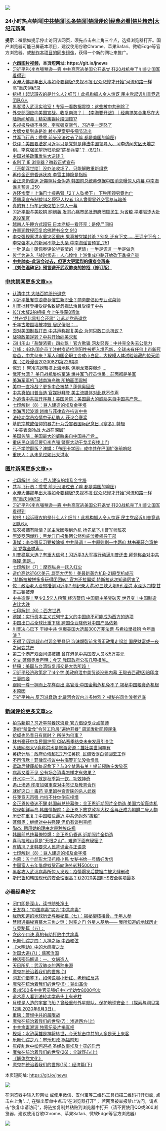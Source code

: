![](https://raw.githubusercontent.com/fqnews/bnews/master/64photo/fqnews-qr.jpg)

<div id="tt">
<h3>24小时热点禁闻|<a href="#%E4%B8%AD%E5%85%B1%E7%A6%81%E9%97%BB%E6%9B%B4%E5%A4%9A%E6%96%87%E7%AB%A0">中共禁闻</a>|<a href="#%E5%9B%BE%E7%89%87%E6%96%B0%E9%97%BB%E6%9B%B4%E5%A4%9A%E6%96%87%E7%AB%A0">头条禁闻</a>|<a href="#%E6%96%B0%E9%97%BB%E8%AF%84%E8%AE%BA%E6%9B%B4%E5%A4%9A%E6%96%87%E7%AB%A0">禁闻评论|<a href="#%E5%BF%85%E7%9C%8B%E7%BB%8F%E5%85%B8%E5%A5%BD%E6%96%87">经典必看|<a href="/video.md#%E7%A6%81%E7%89%87%E7%B2%BE%E9%80%89">禁片精选</a>|<a href="https://github.com/fqnews/djy/blob/master/gb/nf1351518.md#1">大纪元新闻</a></h3>
<div><b>提示：</b>微信如提示停止访问该网页，须先点击右上角三个点，选择浏览器打开。国产浏览器可能已屏蔽本项目，建议使用谷歌Chrome、苹果Safari、微软Edge等官方浏览器。或<a href="https://github.com/fqnews/bnews/blob/master/%E5%88%B6%E4%BD%9Cgit%E7%A6%81%E9%97%BB%E9%95%9C%E5%83%8F.md">制作本项目的同步镜像</a>，获得一个新的网址来推广。</div>
<ul>
<li><b><a href="http://d1.bdrive.tk/64.mp4" target="_blank">六四图片视频</a>，本页短网址: https://git.io/jnews</b></li>
<li><a href="/topimagenews/20200821/1383595.md">习近平PK李克强稍逊一筹 中共高官逃美国公开退党 歼20战机完了川普让国军看得到</a></li>
<li><a href="/topimagenews/20200821/1383668.md">水淹大佛那年出大事如今要翻版?央视不报:民众悲惨才开始“河流和路一样高”重庆创纪录</a></li>
<li><a href="/topimagenews/20200821/1383581.md">挖根！起诉班农的是什么人? 细节！此机构抓人令人惊讶 民主党起诉川普竞选团队6人</a></li>
<li><a href="/cnnews/20200822/1383856.md">黑客潜入武汉实验室！专家一看数据震惊：这些被中共删除了</a></li>
<li><a href="/bannedvideo/20200822/1383780.md">外交部回应向美国宣战，收复南海？｜【南海要开战】｜经典搞笑合集尽在大陆新闻解毒｜精彩集锦片段回顾17</a></li>
<li><a href="/bannedvideo/20200821/1383705.md">央视报导极不寻常，李克强变空气，习近平一定怒了</a></li>
<li><a href="/cnnews/20200822/1383991.md">大牌女星到底是谁 赖小民案更多细节流出</a></li>
<li><a href="/topimagenews/20200822/1383915.md">共军飞行员：乖乖 前头没法过去了嘛 都是美国的嘛图)</a></li>
<li><a href="/bannedvideo/20200821/1383716.md">快评：美国要法定习近平只是党魁是非法中国领导人、习李访问灾区天壤之别、李克强民望所归能否“陈桥兵变”？（8/21）</a></li>
<li><a href="/headline/20200822/1383776.md">中国对美政策发生大逆转？</a></li>
<li><a href="/cnnews/20200822/1383798.md">永别了 IE 浏览器？微软正式宣布</a></li>
<li><a href="/ssgc/20200822/1383778.md">〖兲朝浮世绘〗没办法收场了，只能解散重新组党</a></li>
<li><a href="/cnnews/20200822/1383807.md">再传金正恩昏迷状态 李雪主神隐是指标</a></li>
<li><a href="/comments/20200822/1383832.md">金正恩仍昏迷 近期照片全伪造 韩国前总统幕僚据中国消息曝惊人内幕 中南海谣言预言_250</a></li>
<li><a href="/cnnews/20200822/1383806.md">连环惨案！上海巴士撞吊臂「2工人坠桥下」 下秒围观男竟也亡</a></li>
<li><a href="/cnnews/20200822/1383855.md">蓬佩奥宣布制裁14名侵犯人权者 13人曾假冒外交官参与暗杀</a></li>
<li><a href="/cnnews/20200822/1383799.md">真的有！行车记录仪拍下惊人一幕</a></li>
<li><a href="/cnnews/20200821/1383682.md">习近平拒与美脱钩 网炮轰 发哥心痛市民批港府罔顾民生 为省粮 平壤驱逐大批退役军官</a></li>
<li><a href="/funmedia/20200822/1383772.md">越南人午睡方式超狂 日本老板一看吓歪：是停尸间吗</a></li>
<li><a href="/bannedvideo/20200822/1383838.md">许章润教授回复哈佛聘书全文 910</a></li>
<li><a href="/comments/20200822/1383847.md">李克强视察洪水重灾区重庆 果真被党媒封杀？别急 还有下文……王沪宁下令：李克强本人的新闻不能上头条 中南海谣言预言_251</a></li>
<li><a href="/cnnews/20200821/1383569.md">一针见血！蓬佩奥评论华春莹的「邀请」一半是谎言 一半是做秀</a></li>
<li><a href="/headline/20200821/1383572.md">传华为进入「战时状态」人心惶惶 上游集成电路开始砍下季投产量</a></li>
<li><b><a href="/comments/20200211/1275071.md" target="_blank">中共肺炎-此波会过去，但更大更猛烈的瘟疫会再来</a></b></li>
<li><b><a href="/comments/20200207/1272816.md" target="_blank">《刘伯温碑记》预言避开武汉肺炎的妙招（修订版）</a></b></li>
</ul>
</div>

<div class="catlist">
<h3><a href="/cbnews/" target="_blank">中共禁闻</a><span><a href="/cbnews/" target="_blank" rel="nofollow">更多文章>></a></span></h3>
<ul>
<li><a href="/cbnews/20200822/1384088.md" target="_blank">认清中共 大陆百姓纷纷退党</a></li>
<li><a href="/cbnews/20200822/1384079.md" target="_blank">习近平批餐饮浪费竟催生新职业？商务部倡设专业点菜师</a></li>
<li><a href="/cbnews/20200822/1384070.md" target="_blank">川普批拜登接受提名致辞忽视法治且受控于中共</a></li>
<li><a href="/cbnews/20200822/1384066.md" target="_blank">长江水域2船相撞 今上午寻获8遗体</a></li>
<li><a href="/cbnews/20200822/1384055.md" target="_blank">“共产党比黑社会还黑” 江苏老党员退党</a></li>
<li><a href="/cbnews/20200822/1384047.md" target="_blank">千年古塔围墙被冲毁 居民傻眼：…</a></li>
<li><a href="/cbnews/20200822/1384022.md" target="_blank">面对美国制裁打击 中共声称报复美企 为何只敢口头抗议？</a></li>
<li><a href="/cbnews/20200822/1384021.md" target="_blank">战狼政策逆转？中共开始向美求和</a></li>
<li><a href="/cbnews/20200822/1384020.md" target="_blank">四川乐山「盐酸浓雾」四处飘！官方欺骗 网友怒轰：中共完全失去公信力</a></li>
<li><a href="/cbnews/20200822/1384012.md" target="_blank">江峰：48名国企员工注射疫苗检测阳性被拒入境巴新，全球未有任何上市新冠疫苗，中共何来？军人和国企职工变成小白鼠，大规模人体试验暗藏的惊天阴谋（江峰漫谈20200821第226期0</a></li>
<li><a href="/cbnews/20200822/1383999.md" target="_blank">惊恐！ 带冷冻螃蟹搭上海地铁 保丽龙箱突爆炸 …</a></li>
<li><a href="/cbnews/20200822/1383996.md" target="_blank">武吓台湾？ 美日战机集结军演 爆共军飞行员惊呆：前面都是美军</a></li>
<li><a href="/cbnews/20200822/1383995.md" target="_blank">美海军军机飞越南海岛礁 所拍画面震撼</a></li>
<li><a href="/cbnews/20200822/1383988.md" target="_blank">美中一直冷战？更多中企被禁？蓬佩奥回应</a></li>
<li><a href="/cbnews/20200822/1383974.md" target="_blank">中共真怕川普当选 官媒挺拜登 美主流媒体对此默不作声</a></li>
<li><a href="/cbnews/20200822/1383943.md" target="_blank">为追责中共拉开序幕！美国务院：美国最大的威胁来自中国共产党…</a></li>
<li><a href="/comments/20200822/1383925.md" target="_blank">七印解封（8）：巨人建造的埃及金字塔</a></li>
<li><a href="/cbnews/20200822/1383916.md" target="_blank">南海再起波澜 越南与菲律宾齐抗议中共</a></li>
<li><a href="/cbnews/20200822/1383653.md" target="_blank">法轮功学员疫情中无私助人 获议会褒奖</a></li>
<li><a href="/cbnews/20200822/1383859.md" target="_blank">基於宗教或信仰的暴力行为受害者国际纪念日《寒冬》特辑</a></li>
<li><a href="/cbnews/20200822/1383901.md" target="_blank">“中美表面冷战 大战在深层”</a></li>
<li><a href="/cbnews/20200822/1383873.md" target="_blank">美国务院：美国最大的威胁来自中国共产党…</a></li>
<li><a href="/cbnews/20200822/1383872.md" target="_blank">重庆民众调侃要见李克强 警察大动干戈半夜找上门</a></li>
<li><a href="/cbnews/20200822/1383861.md" target="_blank">孔子学院翻版？澳媒：「布图卡学园」成中共在巴国扩张前哨站</a></li>
<li><a href="/cbnews/20200822/1383851.md" target="_blank">重庆人：从未见过如此大洪水</a></li>

</ul>
</div>
<div class="catlist">
<h3><a href="/topimagenews/" target="_blank">图片新闻</a><span><a href="/topimagenews/" target="_blank" rel="nofollow">更多文章>></a></span></h3>
<ul>
<li><a href="/comments/20200822/1383925.md" target="_blank">七印解封（8）：巨人建造的埃及金字塔</a></li>
<li><a href="/topimagenews/20200822/1383915.md" target="_blank">共军飞行员：乖乖 前头没法过去了嘛 都是美国的嘛图)</a></li>
<li><a href="/topimagenews/20200821/1383668.md" target="_blank">水淹大佛那年出大事如今要翻版?央视不报:民众悲惨才开始“河流和路一样高”重庆创纪录</a></li>
<li><a href="/topimagenews/20200821/1383595.md" target="_blank">习近平PK李克强稍逊一筹 中共高官逃美国公开退党 歼20战机完了川普让国军看得到</a></li>
<li><a href="/topimagenews/20200821/1383581.md" target="_blank">挖根！起诉班农的是什么人? 细节！此机构抓人令人惊讶 民主党起诉川普竞选团队6人</a></li>
<li><a href="/topimagenews/20200821/1383491.md" target="_blank">班农被捕有隐情？民主党因嗅到危机 抢先拿下川普军师班农</a></li>
<li><a href="/topimagenews/20200821/1383271.md" target="_blank">阿波罗网爆料：黑龙江日报集团公然包庇涉黄领导干部</a></li>
<li><a href="/topimagenews/20200820/1383199.md" target="_blank">港媒：李克强反习要被除掉 中共降调！一中原则剩一中两府 林书豪获台湾护照 党媒全噤声…</a></li>
<li><a href="/topimagenews/20200820/1383194.md" target="_blank">川普稳赢大选？有重大信号！习近平3大军事行动逼川普还击 拜登称会对中共强硬 但是&#8230;</a></li>
<li><a href="/comments/20200820/1383036.md" target="_blank">七印解封（7）：摩西纵身一跃入红尘</a></li>
<li><a href="/topimagenews/20200820/1382927.md" target="_blank">造价高达近6亿美元 具两大优势！美最新轰炸机B-21原型机成形</a></li>
<li><a href="/topimagenews/20200820/1382904.md" target="_blank">“特斯拉被拼多多玩得团团转” 官方还拉偏架 特斯拉这次知道厉害了</a></li>
<li><a href="/topimagenews/20200819/1382697.md" target="_blank">惊！政治老人没想推倒习近平? 创纪录大洪水!三峡大坝9孔泄洪 水深达四楼!甘肃古镇被淹</a></li>
<li><a href="/topimagenews/20200819/1382597.md" target="_blank">中共造假！至少2.5亿人粮荒 经济警讯 中国房主美梦破灭 世界变！中国制造占比大跌</a></li>
<li><a href="/comments/20200819/1382591.md" target="_blank">七印解封（6）：西方世界</a></li>
<li><a href="/topimagenews/20200819/1382405.md" target="_blank">德媒：实行资本主义式列宁主义的中国绝不可能成为西方的选项</a></li>
<li><a href="/topimagenews/20200819/1382271.md" target="_blank">中国出口占全球比重下降 跨国企业降低对中国产品依赖</a></li>
<li><a href="/topimagenews/20200818/1382205.md" target="_blank">川普决心已下 干掉中共 惊爆美国大选超300万非法票 与希拉里挂钩 今年重演？</a></li>
<li><a href="/topimagenews/20200818/1382108.md" target="_blank">不得了!深圳超市付现金要登记 泡沫爆裂前兆货币政策走钢丝 国民财富或一夜之间变共产</a></li>
<li><a href="/topimagenews/20200818/1381909.md" target="_blank">第二个港产双面间谍被捕 曾在港见中共国安人员收5万美元</a></li>
<li><a href="/topimagenews/20200818/1381813.md" target="_blank">全文 蓬佩奥发声明：今天 我国政府公布几项措施…</a></li>
<li><a href="/comments/20200818/1381765.md" target="_blank">特稿：美国与台湾恢复邦交是大势所趋！</a></li>
<li><a href="/topimagenews/20200817/1381657.md" target="_blank">习近平经济政策定了!4个字 美政府泄中美贸谈没影内幕 王毅去西藏!因赔印度三妻四妾</a></li>
<li><a href="/topimagenews/20200817/1381618.md" target="_blank">跟风一尊一拥而上花样百出 高官泄:中国金融危机免不了 揭秘中国粮食危机根本原因</a></li>
<li><a href="/topimagenews/20200817/1381596.md" target="_blank">习近平独占 反习派蠢动 北戴河会议内斗多惨烈？ 揭秘兴风作浪者老底</a></li>

</ul>
</div>
<div class="catlist">
<h3><a href="/comments/" target="_blank">新闻评论</a><span><a href="/comments/" target="_blank" rel="nofollow">更多文章>></a></span></h3>
<ul>
<li><a href="/comments/20200822/1384077.md" target="_blank">拍马新招？习近平禁餐饮浪费 官方倡设专业点菜师</a></li>
<li><a href="/comments/20200822/1384076.md" target="_blank">港府“禁堂食”令劳工阶层“遍地开餐” 周润发批罔顾民生</a></li>
<li><a href="/comments/20200822/1384075.md" target="_blank">蛤蟆也恐昔日有尾时？ 所哭为何事？</a></li>
<li><a href="/comments/20200822/1384074.md" target="_blank">林书豪获中华民国护照 CBA赛季结束未来发展引关注</a></li>
<li><a href="/comments/20200822/1384052.md" target="_blank">大陆网络大V竟称洪水是旅游资源：雄壮美世间罕有</a></li>
<li><a href="/comments/20200822/1384043.md" target="_blank">英统计局：政府负债超过2万亿英镑  民调敦促白领回去工作</a></li>
<li><a href="/comments/20200822/1384026.md" target="_blank">不再沉默！菲律宾抗议中共海警非法没收渔具</a></li>
<li><a href="/comments/20200822/1384015.md" target="_blank">运动后健康却每况愈下？与3个禁忌有关！提前预防突发猝死</a></li>
<li><a href="/comments/20200822/1384014.md" target="_blank">病毒又看不见 公有场合消毒怎样才有效果？</a></li>
<li><a href="/comments/20200822/1384013.md" target="_blank">开水冲一下，就是秋季第一饮，功效神奇</a></li>
<li><a href="/comments/20200822/1384007.md" target="_blank">遏止渗透 印度加强审查对中签证及教育合作</a></li>
<li><a href="/comments/20200822/1384002.md" target="_blank">就好这口！毒药 克里姆林宫青睐的杀人武器</a></li>
<li><a href="/comments/20200822/1384001.md" target="_blank">任我意志再强 也挡不住你倒车撞墙</a></li>
<li><a href="/comments/20200822/1383993.md" target="_blank">金正恩传昏迷不醒 韩国前总统幕僚：金正恩近期照片全伪造 美国六架轰炸机惊现朝鲜半岛 韩国情报院：金正恩下放党政军大权 金与正成为朝鲜二号人物</a></li>
<li><a href="/comments/20200822/1383983.md" target="_blank">历史在重复？中国粮荒逼近 中共仍对外“撒粮”</a></li>
<li><a href="/comments/20200822/1383982.md" target="_blank">蓬佩奥：继续对中共强硬 但仍有谈判空间</a></li>
<li><a href="/comments/20200822/1383976.md" target="_blank">陶杰: 聘用她的理由才是种族歧视</a></li>
<li><a href="/comments/20200822/1383953.md" target="_blank">韩国前总统幕僚惊爆：金正恩仍昏迷 近期照片全伪造</a></li>
<li><a href="/comments/20200822/1383952.md" target="_blank">喜马拉雅山竟是“无根之山”，难道下面有秘密？</a></li>
<li><a href="/comments/20200822/1383950.md" target="_blank">有情况？北韩要求人民背诵金与正语录</a></li>
<li><a href="/comments/20200822/1383925.md" target="_blank">七印解封（8）：巨人建造的埃及金字塔</a></li>
<li><a href="/comments/20200822/1383922.md" target="_blank">内幕：五个彪形大汉抓赖小民 女秘书给一号情妇发信</a></li>
<li><a href="/comments/20200822/1383920.md" target="_blank">中国富人去年借虚拟货币向海外转移500亿刀</a></li>
<li><a href="/comments/20200822/1383910.md" target="_blank">黑客攻入武汉病毒所惊人发现：疫情爆发后数据库被大肆删改</a></li>
<li><a href="/comments/20200822/1383909.md" target="_blank">斯巴鲁和韩国现代的安全性很高？获2020美国IIHS安全奖项最多</a></li>

</ul>
</div>

<div class="catlist">
<h3>必看经典好文</h3>
<ul>
<li><a href="/tculture/20200803/1373949.md" target="_blank">闭门即是深山，读书随处净土</a></li>
<li><a href="/comments/20200318/1295755.md" target="_blank">王友群：“中国病毒”实为“中共病毒”</a></li>
<li><a href="/topimagenews/20171210/868397.md" target="_blank">我所知道的地球历史与奥秘篇（七）：揭秘柳枝接骨、千年人参</a></li>
<li><a href="/cbnews/20170907/819423.md" target="_blank">慧眼通揭秘百慕大三角之谜：时空之门 外星人基地—— 我所知道的地球历史与奥秘篇（五）：</a></li>
<li><a href="/comments/20200707/1357090.md" target="_blank">念这个口诀 真的有助打败中共病毒</a></li>
<li><a href="/tculture/20190101/791144.md" target="_blank">乐舞仙踪之四：人神之际 中西和弦</a></li>
<li><a href="/comments/20200203/1269785.md" target="_blank">《大明劫》中的大瘟疫之劫</a></li>
<li><a href="/cbnews/20190424/914482.md" target="_blank">治国大道(八)：儒家治国</a></li>
<li><a href="/comments/20200609/1342224.md" target="_blank">神话密码解译：一、女娲造人</a></li>
<li><a href="/comments/20200816/1381123.md" target="_blank">天目所见：武汉肺炎的两种来源</a></li>
<li><a href="/topimagenews/20180519/944624.md" target="_blank">魔鬼在统治着我们的世界 (1)</a></li>
<li><a href="/comments/20200712/1359630.md" target="_blank">网友们借鉴下，如何说服小粉红、老粉红反共</a></li>
<li><a href="/topimagenews/20180524/947358.md" target="_blank">魔鬼在统治着我们的世界(6)：输出革命</a></li>
<li><a href="/comments/20200704/783272.md" target="_blank">泉州500多中共官员强奸中小学幼女8000余次</a></li>
<li><a href="/comments/20200227/1284657.md" target="_blank">道术高人看到法轮功学员头上有光柱</a></li>
<li><a href="/comments/20200712/1359456.md" target="_blank">月球是人造的宇宙飞船？曾经重创外星舰队，保护地球安全！（探索与洞见第12集 2020年6月3日）</a></li>
<li><a href="/comments/20200717/1362287.md" target="_blank">重磅：警惕中共的超限战</a></li>
<li><a href="/topimagenews/20180527/948369.md" target="_blank">魔鬼在统治着我们的世界(7)：渗透西方(上)</a></li>
<li><a href="/ccpdope/20200412/1311165.md" target="_blank">中共病毒溯源 独家纪录片揭真相</a></li>
<li><a href="/comments/20200623/1273653.md" target="_blank">视频：水浒英雄是神将转世，今天抗击中共的人多是天上来客</a></li>
<li><a href="/tculture/20170717/792953.md" target="_blank">乐舞仙踪之八：审乐知政 祸福前知</a></li>
<li><a href="/comments/20200618/1346823.md" target="_blank">瘟疫乱世中如何避祸 圣经故事埃及十灾的启示</a></li>
<li><a href="/comments/20181210/1044798.md" target="_blank">魔鬼在统治着我们的世界(26)：全球野心(上)</a></li>
<li><a href="/bookwiki/20130610/138400.md" target="_blank">《解体党文化》</a></li>
<li><a href="/topimagenews/20180610/955499.md" target="_blank">魔鬼在统治着我们的世界(15)：经济篇(下)</a></li>

</ul>
</div>

本页短网址: https://git.io/jnews

![](https://raw.githubusercontent.com/fqnews/bnews/master/64photo/fqnews-qr.jpg)

在浏览器中输入短网址 或使用微信、支付宝等二维码工具扫描二维码打开页面, 点击右上角"...", 在弹出菜单中点击“在浏览器打开”； 若网页被举报禁止访问，请点击“恢复申请访问”，将链接复制并粘贴到浏览器中打开（请不要使用QQ或360浏览器，建议使用谷歌Chrome、苹果Safari、微软Edge等官方浏览器）

![](https://raw.githubusercontent.com/fqnews/bnews/master/64photo/wx.jpg)